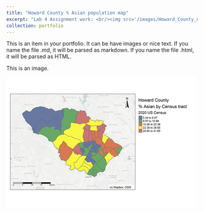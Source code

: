 ```yaml
---
title: "Howard County % Asian population map"
excerpt: "Lab 4 Assignment work: <br/><img src='/images/Howard_County_Asian_map.png'>"
collection: portfolio
---
```


This is an item in your portfolio. It can be have images or nice text. If you name the file .md, it will be parsed as markdown. If you name the file .html, it will be parsed as HTML. 

This is an image.

![Howard County % Asian population map](/images/Howard_County_Asian_map.png "Howard County % Asian population map")
